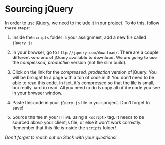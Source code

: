 # Sourcing jQuery

In order to use jQuery, we need to include it in our project. To do this, follow these steps:

1. Inside the `scripts` folder in your assignment, add a new file called `jQuery.js`.

2. In your browser, go to `http://jquery.com/download/`. There are a couple different versions of jQuery available to download. We are going to use the *compressed, production* version (not the slim build).

3. Click on the link for the *compressed, production* version of jQuery. You will be brought to a page with a ton of code in it! You don't need to be able to read this code. In fact, it's compressed so that the file is small, but really hard to read. All you need to do is copy all of the code you see in your browser window.

4. Paste this code in your `jQuery.js` file in your project. Don't forget to save!

5. Source this file in your HTML using a `<script>` tag. It needs to be sourced *above* your client.js file, or else it won't work correctly. Remember that this file is inside the `scripts` folder!

_Don't forget to reach out on Slack with your questions!_